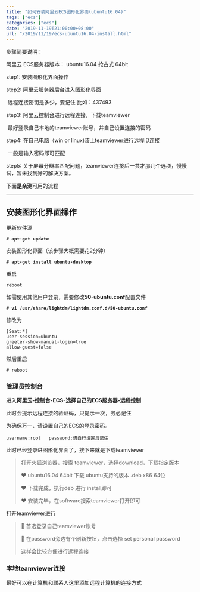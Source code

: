 ```yaml
---
title: "如何安装阿里云ECS图形化界面(ubuntu16.04)"
tags: ["ecs"]
categories: ["ecs"]
date: "2019-11-19T21:00:00+08:00"
url: "/2019/11/19/ecs-ubuntu16.04-install.html"
---
```


步骤简要说明：

阿里云 ECS服务器版本： ubuntu16.04  抢占式  64bit

step1:  安装图形化界面操作

step2:  阿里云服务器后台进入图形化界面

​		    远程连接密钥是多少，要记住		比如：437493

step3:   阿里云控制台进行远程连接，下载teamviewer

​		 最好登录自己本地的teamviewer账号，并自己设置连接的密码

step4:   在自己电脑（win or linux)装上teamviewer进行远程ID连接

​		一般是输入密码即可匹配

step5:   关于屏幕分辨率匹配问题，teamviewer连接后一共才那几个选项，慢慢试，暂未找到好的解决方案。

下面**是亲测**可用的流程

------

## 安装图形化界面操作

更新软件源

**`# apt-get update`**

安装图形化界面（该步骤大概需要花2分钟）

**`# apt-get install ubuntu-desktop`**

重启

``` 
reboot
```

如需使用其他用户登录，需要修改**50-ubuntu.conf**配置文件

**`# vi /usr/share/lightdm/lightdm.conf.d/50-ubuntu.conf`**

修改为

```
[Seat:*]    
user-session=ubuntu    
greeter-show-manual-login=true     
allow-guest=false  
```

然后重启

`# reboot`

### 管理员控制台

进入**阿里云-控制台-ECS-选择自己的ECS服务器-远程控制**

此时会提示远程连接的验证码，只提示一次，务必记住

为确保万一，请设置自己的ECS的登录密码。

`username:root   password:请自行设置且记住`

此时已经登录进图形化界面了，接下来就是下载teamviewer

> 打开火狐浏览器，搜索 teamviewer，选择download，下载指定版本
>
> ♥ ubuntu16.04 64bit 下载 ubuntu支持的版本 .deb  x86 64位
>
> ♥ 下载完成，执行deb 进行 install即可
>
> ♥ 安装完毕，在software搜索teamviewer打开即可

打开teamviewer进行

> 🌹 首选登录自己teamviewer账号
>
> 🦋 在password旁边有个刷新按钮，点击选择 set personal password
>
> 这样会比较方便进行远程连接

### 本地teamviewer连接

最好可以在计算机和联系人这里添加远程计算机的连接方式